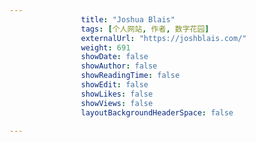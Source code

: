 ---
                title: "Joshua Blais"
                tags: [个人网站, 作者, 数字花园]
                externalUrl: "https://joshblais.com/"
                weight: 691
                showDate: false
                showAuthor: false
                showReadingTime: false
                showEdit: false
                showLikes: false
                showViews: false
                layoutBackgroundHeaderSpace: false
                ---

